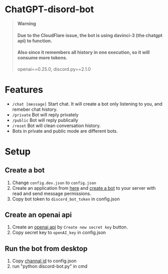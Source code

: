 # ChatGPT-disord-bot

> **Warning**
> #### Due to the CloudFlare issue, the bot is using davinci-3 (the chatgpt api) to function.
> #### Also since it remembers all history in one execution, so it will consume more tokens.
> openai==0.25.0, discord.py==2.1.0

# Features

* `/chat [message]` Start chat. It will create a bot only listening to you, and remeber chat history.
* `/private` Bot will reply privately
* `/public`  Bot will reply publically
* `/reset` Bot will clean conversation history.
* Bots in private and public mode are different bots.

# Setup

## Create a bot

1. Change `config.dev.json` to `config.json`
2. Create an application from [here](https://discord.com/developers/applications) and [create a bot](https://discordpy.readthedocs.io/en/stable/discord.html) to your server with read and send message permissions.
3. Copy bot token to `discord_bot_token` in config.json

## Create an openai api

1. Create an [openai api](https://beta.openai.com/account/api-keys) by `Create new secret key` button.
2. Copy secret key to `openAI_key` in config.json

## Run the bot from desktop

1. Copy [channal id](https://turbofuture.com/internet/Discord-Channel-ID) to config.json
2. run "python discord-bot.py" in cmd





